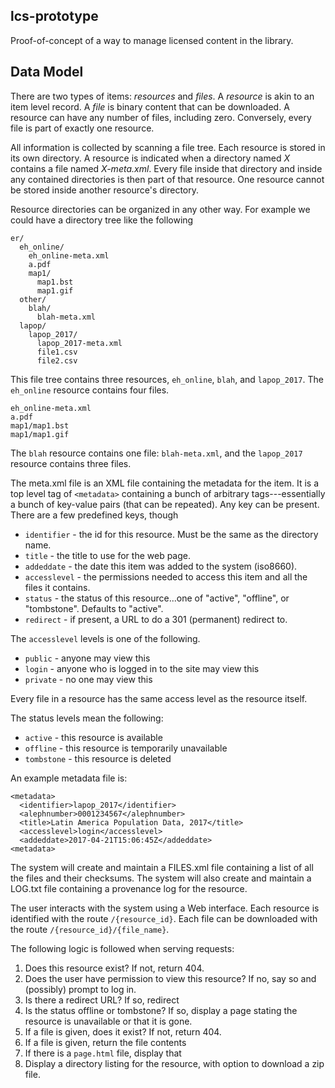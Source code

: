 lcs-prototype
-------------

Proof-of-concept of a way to manage licensed content in the library.


Data Model
----------

There are two types of items: _resources_ and _files_.
A _resource_ is akin to an item level record.
A _file_ is binary content that can be downloaded.
A resource can have any number of files, including zero.
Conversely, every file is part of exactly one resource.

All information is collected by scanning a file tree.
Each resource is stored in its own directory.
A resource is indicated when a directory named _X_ contains a file named _X-meta.xml_.
Every file inside that directory and inside any contained directories is then part of that resource.
One resource cannot be stored inside another resource's directory.

Resource directories can be organized in any other way.
For example we could have a directory tree like the following

    er/
      eh_online/
        eh_online-meta.xml
        a.pdf
        map1/
          map1.bst
          map1.gif
      other/
        blah/
          blah-meta.xml
      lapop/
        lapop_2017/
          lapop_2017-meta.xml
          file1.csv
          file2.csv

This file tree contains three resources, `eh_online`, `blah`, and `lapop_2017`.
The `eh_online` resource contains four files.

    eh_online-meta.xml
    a.pdf
    map1/map1.bst
    map1/map1.gif

The `blah` resource contains one file: `blah-meta.xml`, and the `lapop_2017` resource contains three files.

The meta.xml file is an XML file containing the metadata for the item.
It is a top level tag of `<metadata>` containing a bunch of arbitrary tags---essentially a bunch of key-value pairs (that can be repeated).
Any key can be present. There are a few predefined keys, though

 * `identifier` - the id for this resource. Must be the same as the directory name.
 * `title` - the title to use for the web page.
 * `addeddate` - the date this item was added to the system (iso8660).
 * `accesslevel` - the permissions needed to access this item and all the files it contains.
 * `status` - the status of this resource...one of "active", "offline", or "tombstone". Defaults to "active".
 * `redirect` - if present, a URL to do a 301 (permanent) redirect to.

The `accesslevel` levels is one of the following.

 * `public` - anyone may view this
 * `login` - anyone who is logged in to the site may view this
 * `private` - no one may view this

Every file in a resource has the same access level as the resource itself.

The status levels mean the following:

 * `active` - this resource is available
 * `offline` - this resource is temporarily unavailable
 * `tombstone` - this resource is deleted

An example metadata file is:

    <metadata>
      <identifier>lapop_2017</identifier>
      <alephnumber>0001234567</alephnumber>
      <title>Latin America Population Data, 2017</title>
      <accesslevel>login</accesslevel>
      <addeddate>2017-04-21T15:06:45Z</addeddate>
    <metadata>

The system will create and maintain a FILES.xml file containing a list of all the files and their checksums.
The system will also create and maintain a LOG.txt file containing a provenance log for the resource.

The user interacts with the system using a Web interface.
Each resource is identified with the route `/{resource_id}`.
Each file can be downloaded with the route `/{resource_id}/{file_name}`.

The following logic is followed when serving requests:

 1. Does this resource exist? If not, return 404.
 1. Does the user have permission to view this resource? If no, say so and (possibly) prompt to log in.
 1. Is there a redirect URL? If so, redirect
 1. Is the status offline or tombstone? If so, display a page stating the resource is unavailable or that it is gone.
 1. If a file is given, does it exist? If not, return 404.
 1. If a file is given, return the file contents
 1. If there is a `page.html` file, display that
 1. Display a directory listing for the resource, with option to download a zip file.



